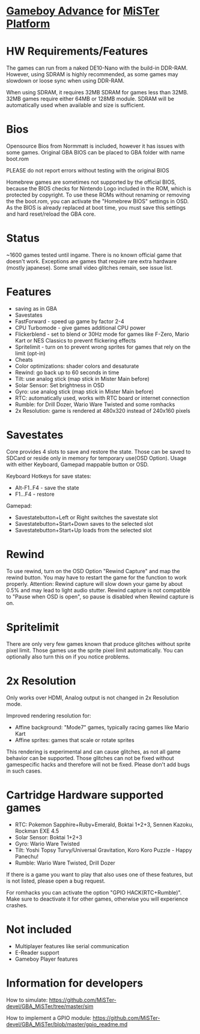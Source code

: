 # [Gameboy Advance](https://en.wikipedia.org/wiki/Game_Boy_Advance) for [MiSTer Platform](https://github.com/MiSTer-devel/Main_MiSTer/wiki)


# HW Requirements/Features
The games can run from a naked DE10-Nano with the build-in DDR-RAM.
However, using SDRAM is highly recommended, as some games may slowdown or loose sync when using DDR-RAM.

When using SDRAM, it requires 32MB SDRAM for games less than 32MB. 32MB games require either 64MB or 128MB module.
SDRAM will be automatically used when available and size is sufficient.

# Bios
Opensource Bios from Normmatt is included, however it has issues with some games.
Original GBA BIOS can be placed to GBA folder with name boot.rom

PLEASE do not report errors without testing with the original BIOS

Homebrew games are sometimes not supported by the official BIOS, 
because the BIOS checks for Nintendo Logo included in the ROM, which is protected by copyright.
To use these ROMs without renaming or removing the the boot.rom, 
you can activate the "Homebrew BIOS" settings in OSD.
As the BIOS is already replaced at boot time, you must save this settings and hard reset/reload the GBA core.

# Status
~1600 games tested until ingame.
There is no known official game that doesn't work.
Exceptions are games that require rare extra hardware (mostly japanese).
Some small video glitches remain, see issue list.

# Features
- saving as in GBA
- Savestates
- FastForward - speed up game by factor 2-4
- CPU Turbomode - give games additional CPU power
- Flickerblend - set to blend or 30Hz mode for games like F-Zero, Mario Kart or NES Classics to prevent flickering effects
- Spritelimit - turn on to prevent wrong sprites for games that rely on the limit (opt-in)
- Cheats
- Color optimizations: shader colors and desaturate
- Rewind: go back up to 60 seconds in time
- Tilt: use analog stick (map stick in Mister Main before)
- Solar Sensor: Set brightness in OSD
- Gyro: use analog stick (map stick in Mister Main before)
- RTC: automatically used, works with RTC board or internet connection
- Rumble: for Drill Dozer, Wario Ware Twisted and some romhacks
- 2x Resolution: game is rendered at 480x320 instead of 240x160 pixels

# Savestates
Core provides 4 slots to save and restore the state. 
Those can be saved to SDCard or reside only in memory for temporary use(OSD Option). 
Usage with either Keyboard, Gamepad mappable button or OSD.

Keyboard Hotkeys for save states:
- Alt-F1..F4 - save the state
- F1...F4 - restore

Gamepad:
- Savestatebutton+Left or Right switches the savestate slot
- Savestatebutton+Start+Down saves to the selected slot
- Savestatebutton+Start+Up loads from the selected slot

# Rewind
To use rewind, turn on the OSD Option "Rewind Capture" and map the rewind button.
You may have to restart the game for the function to work properly.
Attention: Rewind capture will slow down your game by about 0.5% and may lead to light audio stutter.
Rewind capture is not compatible to "Pause when OSD is open", so pause is disabled when Rewind capture is on.

# Spritelimit
There are only very few games known that produce glitches without sprite pixel limit.
Those games use the sprite pixel limit automatically.
You can optionally also turn this on if you notice problems.

# 2x Resolution
Only works over HDMI, Analog output is not changed in 2x Resolution mode. 

Improved rendering resolution for:
- Affine background: "Mode7" games, typically racing games like Mario Kart
- Affine sprites: games that scale or rotate sprites

This rendering is experimental and can cause glitches, as not all game behavior can be supported.
Those glitches can not be fixed without gamespecific hacks and therefore will not be fixed. 
Please don't add bugs in such cases.

# Cartridge Hardware supported games
- RTC: Pokemon Sapphire+Ruby+Emerald, Boktai 1+2+3, Sennen Kazoku, Rockman EXE 4.5
- Solar Sensor: Boktai 1+2+3
- Gyro: Wario Ware Twisted
- Tilt: Yoshi Topsy Turvy/Universal Gravitation, Koro Koro Puzzle - Happy Panechu!
- Rumble: Wario Ware Twisted, Drill Dozer

If there is a game you want to play that also uses one of these features, but is not listed, please open a bug request.

For romhacks you can activate the option "GPIO HACK(RTC+Rumble)". Make sure to deactivate it for other games, otherwise you will experience crashes.

# Not included
- Multiplayer features like serial communication
- E-Reader support
- Gameboy Player features

# Information for developers

How to simulate:
https://github.com/MiSTer-devel/GBA_MiSTer/tree/master/sim

How to implement a GPIO module:
https://github.com/MiSTer-devel/GBA_MiSTer/blob/master/gpio_readme.md

